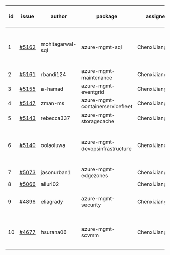 | id | issue | author | package | assignee | bot advice | created date of issue | target release date | date from target |
| ------ | ------ | ------ | ------ | ------ | ------ | ------ | ------ | :-----: |
| 1 | [#5162](https://github.com/Azure/sdk-release-request/issues/5162) | mohitagarwal-sql | azure-mgmt-sql | ChenxiJiang333 | HoldOn. new version is 0.0.0, please check base branch! | 04-24 | 05-24 |  |
| 2 | [#5161](https://github.com/Azure/sdk-release-request/issues/5161) | rbandi124 | azure-mgmt-maintenance | ChenxiJiang333 |  | 04-24 | 05-24 |  |
| 3 | [#5155](https://github.com/Azure/sdk-release-request/issues/5155) | a-hamad | azure-mgmt-eventgrid | ChenxiJiang333 |  | 04-24 | 05-24 |  |
| 4 | [#5147](https://github.com/Azure/sdk-release-request/issues/5147) | zman-ms | azure-mgmt-containerservicefleet | ChenxiJiang333 |  | 04-24 | 05-24 |  |
| 5 | [#5143](https://github.com/Azure/sdk-release-request/issues/5143) | rebecca337 | azure-mgmt-storagecache | ChenxiJiang333 |  | 04-23 | 05-24 |  |
| 6 | [#5140](https://github.com/Azure/sdk-release-request/issues/5140) | oolaoluwa | azure-mgmt-devopsinfrastructure | ChenxiJiang333 | new comment. Attention to inconsistent tag. FirstBeta. | 04-16 | 05-24 |  |
| 7 | [#5073](https://github.com/Azure/sdk-release-request/issues/5073) | jasonurban1 | azure-mgmt-edgezones | ChenxiJiang333 | FirstBeta. HoldOn. | 03-22 | 05-24 |  |
| 8 | [#5066](https://github.com/Azure/sdk-release-request/issues/5066) | alluri02 |  | ChenxiJiang333 |  | 03-20 |  | 0 |
| 9 | [#4896](https://github.com/Azure/sdk-release-request/issues/4896) | eliagrady | azure-mgmt-security | ChenxiJiang333 | close to release date. HoldOn. | 01-18 | 04-26 | -2 |
| 10 | [#4677](https://github.com/Azure/sdk-release-request/issues/4677) | hsurana06 | azure-mgmt-scvmm | ChenxiJiang333 | close to release date. FirstGA. HoldOn. | 10-23 | 04-26 | -2 |
